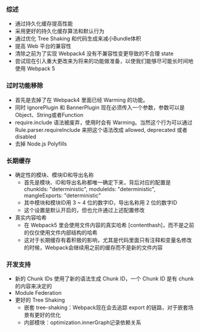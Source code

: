 ### 综述
- 通过持久化缓存提高性能
- 采用更好的持久化缓存算法和默认行为
- 通过优化 Tree Shaking 和代码生成来减小Bundle体积
- 提高 Web 平台的兼容性
- 清除之前为了实现 Webpack4 没有不兼容性变更导致的不合理 state
- 尝试现在引入重大更改来为将来的功能做准备，以使我们能够尽可能长时间地使用 Webpack 5

### 过时功能移除
- 首先是去掉了在 Webpack4 里面已经 Warming 的功能。
- 同时 IgnorePlugin 和 BannerPlugin 现在必须传入一个参数，参数可以是 Object、String或者Function
- require.include 语法被废弃，使用时会有 Warming。当然这个行为可以通过 Rule.parser.requireInclude 来把这个语法改成 allowed, deprecated 或者 disabled
- 去掉 Node.js Polyfills

### 长期缓存
- 确定性的模块、模块ID和导出名称
  - 首先是模块、ID和导出名称都唯一确定下来，背后对应的配置是 chunkIds: "deterministic", moduleIds: "deterministic", mangleExports: "deterministic"
  - 其中模块和模块ID用 3 ~ 4 位的数字ID，导出名称用 2 位的数字ID
  - 这个设置是默认开启的，但也允许通过上述配置修改
- 真实内容哈希
  - 在 Webpack5 里会使用文件内容的真实哈希 [contenthash]，而不是之前的仅仅使用文件内部结构的哈希
  - 这对于长期缓存有着积极的影响，尤其是代码里面只有注释和变量名修改的时候，Webpack会继续用之前的缓存而不是新的文件内容

### 开发支持
- 新的 Chunk IDs 使用了新的语法生成 Chunk ID，一个 Chunk ID 是有 chunk 的内容来决定的
- Module Federation
- 更好的 Tree Shaking
  - 嵌套 tree-shaking：Webpack现在会去追踪 export 的链路，对于嵌套场景有更好的优化
  - 内部模块：optimization.innerGraph记录依赖关系

